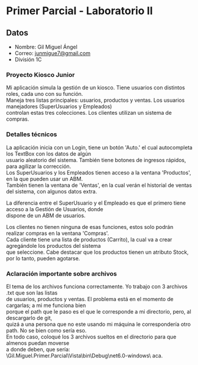 # Primer Parcial - Laboratorio II

## Datos
- Nombre: Gil Miguel Ángel
- Correo: junmigue7@gmail.com
- División 1C

### Proyecto Kiosco Junior
Mi aplicación simula la gestión de un kiosco. Tiene usuarios con distintos roles, cada uno con su función.  
Maneja tres listas principales: usuarios, productos y ventas. Los usuarios manejadores (SuperUsuarios y Empleados)  
controlan estas tres colecciones. Los clientes utilizan un sistema de compras.

### Detalles técnicos
La aplicación inicia con un Login, tiene un botón 'Auto.' el cual autocompleta los TextBox con los datos de algún  
usuario aleatorio del sistema. También tiene botones de ingresos rápidos, para agilizar la corrección.  
Los SuperUsuarios y los Empleados tienen acceso a la ventana 'Productos', en la que pueden usar un ABM.  
También tienen la ventana de 'Ventas', en la cual verán el historial de ventas del sistema, con algunos datos extra.  

La diferencia entre el SuperUsuario y el Empleado es que el primero tiene acceso a la Gestión de Usuarios, donde  
dispone de un ABM de usuarios.  

Los clientes no tienen ninguna de esas funciones, estos solo podrán realizar compras en la ventana 'Compras'.  
Cada cliente tiene una lista de productos (Carrito), la cual va a crear agregándole los productos del sistema  
que seleccione. Cabe destacar que los productos tienen un atributo Stock, por lo tanto, pueden agotarse.  

### Aclaración importante sobre archivos
El tema de los archivos funciona correctamente. Yo trabajo con 3 archivos .txt que son las listas  
de usuarios, productos y ventas. El problema está en el momento de cargarlas; a mi me funciona bien  
porque el path que le paso es el que le corresponde a mi directorio, pero, al descargarlo de git,  
quizá a una persona que no este usando mi máquina le correspondería otro path. No se bien como sería eso.  
En todo caso, coloqué los 3 archivos sueltos en el directorio para que almenos puedan moverse  
a donde deben, que sería: \Gil.Miguel.Primer.Parcial\Vista\bin\Debug\net6.0-windows\ aca.  
